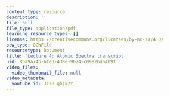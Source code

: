 ```yaml
---
content_type: resource
description: ''
file: null
file_type: application/pdf
learning_resource_types: []
license: https://creativecommons.org/licenses/by-nc-sa/4.0/
ocw_type: OCWFile
resourcetype: Document
title: 'Lecture 4: Atomic Spectra transcript'
uid: 8ba9a74b-6fe3-438e-9024-c0982bd64b9f
video_files:
  video_thumbnail_file: null
video_metadata:
  youtube_id: Ji20_qhjk2Y
---
```

